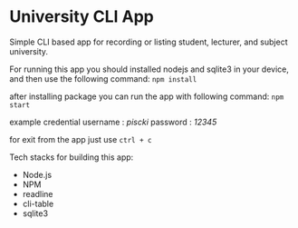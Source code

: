 # University CLI App

Simple CLI based app for recording or listing student, lecturer, and subject university.

For running this app you should installed nodejs and sqlite3 in your device, and then use the following command: 
```npm install```

after installing package you can run the app with following command:
```npm start```

example credential
username : *piscki*
password : *12345*

for exit from the app just use ```ctrl + c```

Tech stacks for building this app:
- Node.js
- NPM
- readline
- cli-table
- sqlite3